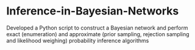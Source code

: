 # Inference-in-Bayesian-Networks
Developed a Python script to construct a Bayesian network and perform exact (enumeration) and approximate (prior sampling, rejection sampling and likelihood weighing) probability inference algorithms
